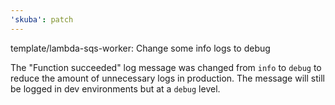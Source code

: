 ```yaml
---
'skuba': patch
---
```


template/lambda-sqs-worker: Change some info logs to debug

The "Function succeeded" log message was changed from `info` to `debug` to reduce the amount of unnecessary logs in production. The message will still be logged in dev environments but at a `debug` level.
